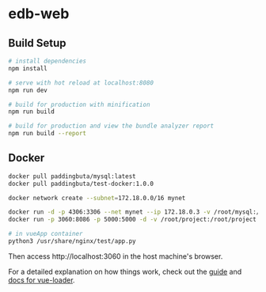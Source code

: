 # edb-web

## Build Setup

``` bash
# install dependencies
npm install

# serve with hot reload at localhost:8080
npm run dev

# build for production with minification
npm run build

# build for production and view the bundle analyzer report
npm run build --report
```

## Docker

``` bash
docker pull paddingbuta/mysql:latest
docker pull paddingbuta/test-docker:1.0.0

docker network create --subnet=172.18.0.0/16 mynet

docker run -d -p 4306:3306 --net mynet --ip 172.18.0.3 -v /root/mysql:/var/lib/mysql -e MYSQL_ROOT_PASSWORD=123456 mysql:latest
docker run -p 3060:8086 -p 5000:5000 -d -v /root/project:/root/project --net mynet --ip 172.18.0.2 --name vueApp test-docker:1.0.0

# in vueApp container
python3 /usr/share/nginx/test/app.py

```
Then access http://localhost:3060 in the host machine's browser.

For a detailed explanation on how things work, check out the [guide](http://vuejs-templates.github.io/webpack/) and [docs for vue-loader](http://vuejs.github.io/vue-loader).
